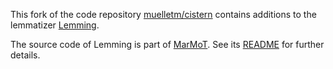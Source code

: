 This fork of the code repository
[muelletm/cistern](https://github.com/muelletm/cistern) contains additions to
the lemmatizer [Lemming](http://cistern.cis.lmu.de/lemming/).

The source code of Lemming is part of [MarMoT](marmot).
See its [README](marmot/README) for further details.
